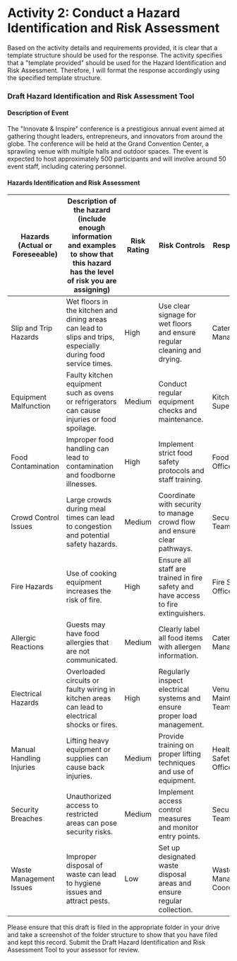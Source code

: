 # Activity 2: Conduct a Hazard Identification and Risk Assessment

Based on the activity details and requirements provided, it is clear that a template structure should be used for the response. The activity specifies that a "template provided" should be used for the Hazard Identification and Risk Assessment. Therefore, I will format the response accordingly using the specified template structure.

### Draft Hazard Identification and Risk Assessment Tool

#### Description of Event
The "Innovate & Inspire" conference is a prestigious annual event aimed at gathering thought leaders, entrepreneurs, and innovators from around the globe. The conference will be held at the Grand Convention Center, a sprawling venue with multiple halls and outdoor spaces. The event is expected to host approximately 500 participants and will involve around 50 event staff, including catering personnel.

#### Hazards Identification and Risk Assessment

| Hazards (Actual or Foreseeable) | Description of the hazard (include enough information and examples to show that this hazard has the level of risk you are assigning) | Risk Rating | Risk Controls | Responsible |
|---------------------------------|--------------------------------------------------------------------------------------------------------------------------------------|-------------|---------------|-------------|
| Slip and Trip Hazards           | Wet floors in the kitchen and dining areas can lead to slips and trips, especially during food service times.                        | High        | Use clear signage for wet floors and ensure regular cleaning and drying. | Catering Manager |
| Equipment Malfunction           | Faulty kitchen equipment such as ovens or refrigerators can cause injuries or food spoilage.                                        | Medium      | Conduct regular equipment checks and maintenance. | Kitchen Supervisor |
| Food Contamination              | Improper food handling can lead to contamination and foodborne illnesses.                                                           | High        | Implement strict food safety protocols and staff training. | Food Safety Officer |
| Crowd Control Issues            | Large crowds during meal times can lead to congestion and potential safety hazards.                                                 | Medium      | Coordinate with security to manage crowd flow and ensure clear pathways. | Security Team Leader |
| Fire Hazards                    | Use of cooking equipment increases the risk of fire.                                                                                | High        | Ensure all staff are trained in fire safety and have access to fire extinguishers. | Fire Safety Officer |
| Allergic Reactions              | Guests may have food allergies that are not communicated.                                                                           | Medium      | Clearly label all food items with allergen information. | Catering Manager |
| Electrical Hazards              | Overloaded circuits or faulty wiring in kitchen areas can lead to electrical shocks or fires.                                       | High        | Regularly inspect electrical systems and ensure proper load management. | Venue Maintenance Team |
| Manual Handling Injuries        | Lifting heavy equipment or supplies can cause back injuries.                                                                        | Medium      | Provide training on proper lifting techniques and use of equipment. | Health and Safety Officer |
| Security Breaches               | Unauthorized access to restricted areas can pose security risks.                                                                    | Medium      | Implement access control measures and monitor entry points. | Security Team Leader |
| Waste Management Issues         | Improper disposal of waste can lead to hygiene issues and attract pests.                                                            | Low         | Set up designated waste disposal areas and ensure regular collection. | Waste Management Coordinator |

Please ensure that this draft is filed in the appropriate folder in your drive and take a screenshot of the folder structure to show that you have filed and kept this record. Submit the Draft Hazard Identification and Risk Assessment Tool to your assessor for review.